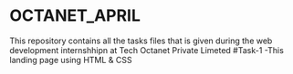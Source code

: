 # OCTANET_APRIL  
This repository contains all the tasks files that is given during the web development internshhipn at Tech
Octanet Private Limeted
#Task-1
  -This landing page using HTML & CSS
